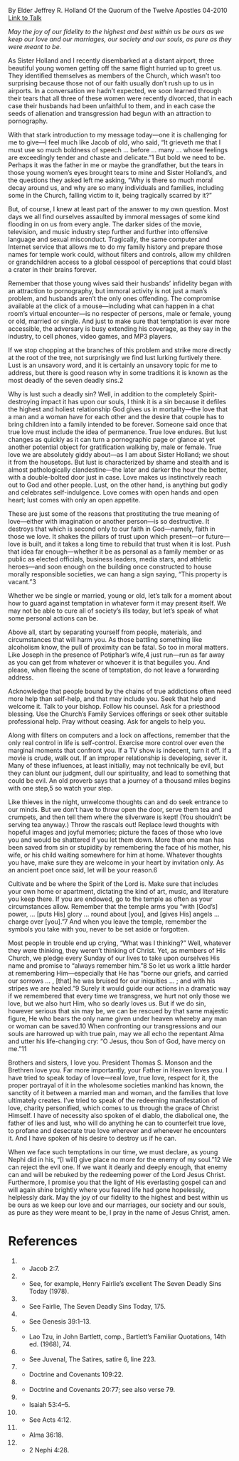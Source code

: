 By Elder Jeffrey R. Holland
Of the Quorum of the Twelve Apostles
04-2010
[Link to Talk](https://www.churchofjesuschrist.org/study/general-conference/2010/04/place-no-more-for-the-enemy-of-my-soul?lang=eng)

_May the joy of our fidelity to the highest and best within us be ours as we keep our love and our marriages, our society and our souls, as pure as they were meant to be._

As Sister Holland and I recently disembarked at a distant airport, three beautiful young women getting off the same flight hurried up to greet us. They identified themselves as members of the Church, which wasn’t too surprising because those not of our faith usually don’t rush up to us in airports. In a conversation we hadn’t expected, we soon learned through their tears that all three of these women were recently divorced, that in each case their husbands had been unfaithful to them, and in each case the seeds of alienation and transgression had begun with an attraction to pornography.

With that stark introduction to my message today—one it is challenging for me to give—I feel much like Jacob of old, who said, “It grieveth me that I must use so much boldness of speech … before … many … whose feelings are exceedingly tender and chaste and delicate.”1 But bold we need to be. Perhaps it was the father in me or maybe the grandfather, but the tears in those young women’s eyes brought tears to mine and Sister Holland’s, and the questions they asked left me asking, “Why is there so much moral decay around us, and why are so many individuals and families, including some in the Church, falling victim to it, being tragically scarred by it?”

But, of course, I knew at least part of the answer to my own question. Most days we all find ourselves assaulted by immoral messages of some kind flooding in on us from every angle. The darker sides of the movie, television, and music industry step further and further into offensive language and sexual misconduct. Tragically, the same computer and Internet service that allows me to do my family history and prepare those names for temple work could, without filters and controls, allow my children or grandchildren access to a global cesspool of perceptions that could blast a crater in their brains forever.

Remember that those young wives said their husbands’ infidelity began with an attraction to pornography, but immoral activity is not just a man’s problem, and husbands aren’t the only ones offending. The compromise available at the click of a mouse—including what can happen in a chat room’s virtual encounter—is no respecter of persons, male or female, young or old, married or single. And just to make sure that temptation is ever more accessible, the adversary is busy extending his coverage, as they say in the industry, to cell phones, video games, and MP3 players.

If we stop chopping at the branches of this problem and strike more directly at the root of the tree, not surprisingly we find lust lurking furtively there. Lust is an unsavory word, and it is certainly an unsavory topic for me to address, but there is good reason why in some traditions it is known as the most deadly of the seven deadly sins.2

Why is lust such a deadly sin? Well, in addition to the completely Spirit-destroying impact it has upon our souls, I think it is a sin because it defiles the highest and holiest relationship God gives us in mortality—the love that a man and a woman have for each other and the desire that couple has to bring children into a family intended to be forever. Someone said once that true love must include the idea of permanence. True love endures. But lust changes as quickly as it can turn a pornographic page or glance at yet another potential object for gratification walking by, male or female. True love we are absolutely giddy about—as I am about Sister Holland; we shout it from the housetops. But lust is characterized by shame and stealth and is almost pathologically clandestine—the later and darker the hour the better, with a double-bolted door just in case. Love makes us instinctively reach out to God and other people. Lust, on the other hand, is anything but godly and celebrates self-indulgence. Love comes with open hands and open heart; lust comes with only an open appetite.

These are just some of the reasons that prostituting the true meaning of love—either with imagination or another person—is so destructive. It destroys that which is second only to our faith in God—namely, faith in those we love. It shakes the pillars of trust upon which present—or future—love is built, and it takes a long time to rebuild that trust when it is lost. Push that idea far enough—whether it be as personal as a family member or as public as elected officials, business leaders, media stars, and athletic heroes—and soon enough on the building once constructed to house morally responsible societies, we can hang a sign saying, “This property is vacant.”3

Whether we be single or married, young or old, let’s talk for a moment about how to guard against temptation in whatever form it may present itself. We may not be able to cure all of society’s ills today, but let’s speak of what some personal actions can be.





Above all, start by separating yourself from people, materials, and circumstances that will harm you. As those battling something like alcoholism know, the pull of proximity can be fatal. So too in moral matters. Like Joseph in the presence of Potiphar’s wife,4 just run—run as far away as you can get from whatever or whoever it is that beguiles you. And please, when fleeing the scene of temptation, do not leave a forwarding address.





Acknowledge that people bound by the chains of true addictions often need more help than self-help, and that may include you. Seek that help and welcome it. Talk to your bishop. Follow his counsel. Ask for a priesthood blessing. Use the Church’s Family Services offerings or seek other suitable professional help. Pray without ceasing. Ask for angels to help you.





Along with filters on computers and a lock on affections, remember that the only real control in life is self-control. Exercise more control over even the marginal moments that confront you. If a TV show is indecent, turn it off. If a movie is crude, walk out. If an improper relationship is developing, sever it. Many of these influences, at least initially, may not technically be evil, but they can blunt our judgment, dull our spirituality, and lead to something that could be evil. An old proverb says that a journey of a thousand miles begins with one step,5 so watch your step.





Like thieves in the night, unwelcome thoughts can and do seek entrance to our minds. But we don’t have to throw open the door, serve them tea and crumpets, and then tell them where the silverware is kept! (You shouldn’t be serving tea anyway.) Throw the rascals out! Replace lewd thoughts with hopeful images and joyful memories; picture the faces of those who love you and would be shattered if you let them down. More than one man has been saved from sin or stupidity by remembering the face of his mother, his wife, or his child waiting somewhere for him at home. Whatever thoughts you have, make sure they are welcome in your heart by invitation only. As an ancient poet once said, let will be your reason.6







Cultivate and be where the Spirit of the Lord is. Make sure that includes your own home or apartment, dictating the kind of art, music, and literature you keep there. If you are endowed, go to the temple as often as your circumstances allow. Remember that the temple arms you “with [God’s] power, … [puts His] glory … round about [you], and [gives His] angels … charge over [you].”7 And when you leave the temple, remember the symbols you take with you, never to be set aside or forgotten.





Most people in trouble end up crying, “What was I thinking?” Well, whatever they were thinking, they weren’t thinking of Christ. Yet, as members of His Church, we pledge every Sunday of our lives to take upon ourselves His name and promise to “always remember him.”8 So let us work a little harder at remembering Him—especially that He has “borne our griefs, and carried our sorrows … , [that] he was bruised for our iniquities … ; and with his stripes we are healed.”9 Surely it would guide our actions in a dramatic way if we remembered that every time we transgress, we hurt not only those we love, but we also hurt Him, who so dearly loves us. But if we do sin, however serious that sin may be, we can be rescued by that same majestic figure, He who bears the only name given under heaven whereby any man or woman can be saved.10 When confronting our transgressions and our souls are harrowed up with true pain, may we all echo the repentant Alma and utter his life-changing cry: “O Jesus, thou Son of God, have mercy on me.”11

Brothers and sisters, I love you. President Thomas S. Monson and the Brethren love you. Far more importantly, your Father in Heaven loves you. I have tried to speak today of love—real love, true love, respect for it, the proper portrayal of it in the wholesome societies mankind has known, the sanctity of it between a married man and woman, and the families that love ultimately creates. I’ve tried to speak of the redeeming manifestation of love, charity personified, which comes to us through the grace of Christ Himself. I have of necessity also spoken of el diablo, the diabolical one, the father of lies and lust, who will do anything he can to counterfeit true love, to profane and desecrate true love wherever and whenever he encounters it. And I have spoken of his desire to destroy us if he can.

When we face such temptations in our time, we must declare, as young Nephi did in his, “[I will] give place no more for the enemy of my soul.”12 We can reject the evil one. If we want it dearly and deeply enough, that enemy can and will be rebuked by the redeeming power of the Lord Jesus Christ. Furthermore, I promise you that the light of His everlasting gospel can and will again shine brightly where you feared life had gone hopelessly, helplessly dark. May the joy of our fidelity to the highest and best within us be ours as we keep our love and our marriages, our society and our souls, as pure as they were meant to be, I pray in the name of Jesus Christ, amen.

# References
1. - Jacob 2:7.
2. - See, for example, Henry Fairlie’s excellent The Seven Deadly Sins Today (1978).
3. - See Fairlie, The Seven Deadly Sins Today, 175.
4. - See Genesis 39:1–13.
5. - Lao Tzu, in John Bartlett, comp., Bartlett’s Familiar Quotations, 14th ed. (1968), 74.
6. - See Juvenal, The Satires, satire 6, line 223.
7. - Doctrine and Covenants 109:22.
8. - Doctrine and Covenants 20:77; see also verse 79.
9. - Isaiah 53:4–5.
10. - See Acts 4:12.
11. - Alma 36:18.
12. - 2 Nephi 4:28.